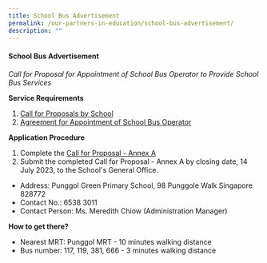 ```yaml
---
title: School Bus Advertisement
permalink: /our-partners-in-education/school-bus-advertisement/
description: ""
---
```

#### School Bus Advertisement

*Call for Proposal for Appointment of School Bus Operator to Provide School Bus Services*

**Service Requirements**
1. [Call for Proposals by School]()
2. [Agreement for Appointment of School Bus Operator]()

**Application Procedure**
1.  Complete the [Call for Proposal - Annex A]() 
2.  Submit the completed Call for Proposal - Annex A by closing date, 14 July 2023, to the School's General Office.

* Address: Punggol Green Primary School, 98 Punggole Walk Singapore 828772
* Contact No.: 6538 3011
* Contact Person: Ms. Meredith Chiow (Administration Manager)

**How to get there?**
* Nearest MRT: Punggol MRT - 10 minutes walking distance
* Bus number: 117, 119, 381, 666 - 3 minutes walking distance